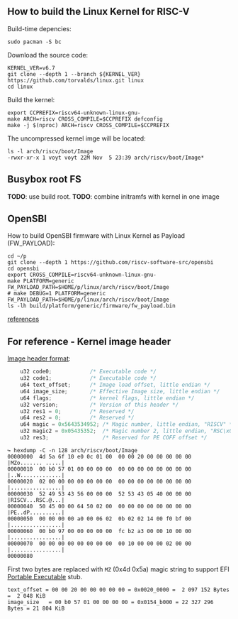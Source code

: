 How to build the Linux Kernel for RISC-V
----------------------------------------

Build-time depencies:
```
sudo pacman -S bc
```

Download the source code:
```
KERNEL_VER=v6.7
git clone --depth 1 --branch ${KERNEL_VER} https://github.com/torvalds/linux.git linux
cd linux
```

Build the kernel:
```
export CCPREFIX=riscv64-unknown-linux-gnu-
make ARCH=riscv CROSS_COMPILE=$CCPREFIX defconfig
make -j $(nproc) ARCH=riscv CROSS_COMPILE=$CCPREFIX
```

The uncompressed kernel imge will be located:
```
ls -l arch/riscv/boot/Image
-rwxr-xr-x 1 voyt voyt 22M Nov  5 23:39 arch/riscv/boot/Image*
```

Busybox root FS
---------------
**TODO**: use build root. 
**TODO**: combine initramfs with kernel in one image

OpenSBI
-------

How to build OpenSBI firmware with Linux Kernel as Payload (FW_PAYLOAD):
```
cd ~/p
git clone --depth 1 https://github.com/riscv-software-src/opensbi
cd opensbi
export CROSS_COMPILE=riscv64-unknown-linux-gnu-
make PLATFORM=generic FW_PAYLOAD_PATH=$HOME/p/linux/arch/riscv/boot/Image
# make DEBUG=1 PLATFORM=generic FW_PAYLOAD_PATH=$HOME/p/linux/arch/riscv/boot/Image
ls -lh build/platform/generic/firmware/fw_payload.bin
```

[references](riscv_boot.md)

For reference - Kernel image header
-----------------------------------

[Image header format](https://www.kernel.org/doc/Documentation/riscv/boot-image-header.rst):
```c
	u32 code0;		      /* Executable code */
	u32 code1;		      /* Executable code */
	u64 text_offset;	  /* Image load offset, little endian */
	u64 image_size;		  /* Effective Image size, little endian */
	u64 flags;		      /* kernel flags, little endian */
	u32 version;		  /* Version of this header */
	u32 res1 = 0;		  /* Reserved */
	u64 res2 = 0;		  /* Reserved */
	u64 magic = 0x5643534952; /* Magic number, little endian, "RISCV" */
	u32 magic2 = 0x05435352;  /* Magic number 2, little endian, "RSC\x05" */
	u32 res3;		          /* Reserved for PE COFF offset */
```

```
↪ hexdump -C -n 128 arch/riscv/boot/Image
00000000  4d 5a 6f 10 e0 0c 01 00  00 00 20 00 00 00 00 00  |MZo....... .....|
00000010  00 b0 57 01 00 00 00 00  00 00 00 00 00 00 00 00  |..W.............|
00000020  02 00 00 00 00 00 00 00  00 00 00 00 00 00 00 00  |................|
00000030  52 49 53 43 56 00 00 00  52 53 43 05 40 00 00 00  |RISCV...RSC.@...|
00000040  50 45 00 00 64 50 02 00  00 00 00 00 00 00 00 00  |PE..dP..........|
00000050  00 00 00 00 a0 00 06 02  0b 02 02 14 00 f0 bf 00  |................|
00000060  00 b0 97 00 00 00 00 00  fc b2 a3 00 00 10 00 00  |................|
00000070  00 00 00 00 00 00 00 00  00 10 00 00 00 02 00 00  |................|
00000080
```
First two bytes are replaced with `MZ` (0x4d 0x5a) magic string to support EFI
[Portable Executable](https://en.wikipedia.org/wiki/Portable_Executable) stub.

```
text_offset = 00 00 20 00 00 00 00 00 = 0x0020_0000 =  2 097 152 Bytes =  2 048 KiB
image_size   = 00 b0 57 01 00 00 00 00 = 0x0154_b000 = 22 327 296 Bytes = 21 804 KiB
```
